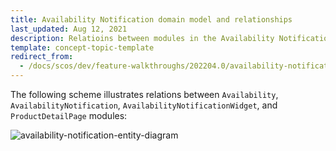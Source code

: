 ```yaml
---
title: Availability Notification domain model and relationships
last_updated: Aug 12, 2021
description: Relatioins between modules in the Availability Notification feature.
template: concept-topic-template
redirect_from:
  - /docs/scos/dev/feature-walkthroughs/202204.0/availability-notification-feature-walkthrough.html
---
```


The following scheme illustrates relations between `Availability`, `AvailabilityNotification`, `AvailabilityNotificationWidget`, and `ProductDetailPage` modules:

<div class="width-100">

![availability-notification-entity-diagram](https://spryker.s3.eu-central-1.amazonaws.com/docs/Features/Mailing+&+Communication/Product+is+Available+Again/module-diagram.png)

</div>

